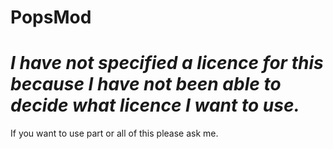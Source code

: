 # PopsMod
<strong><em><h1>I have not specified a licence for this because I have not been able to decide what licence I want to use.</strong></em></h1>
If you want to use part or all of this please ask me.

